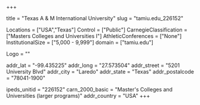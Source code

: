 
+++

title = "Texas A & M International University"
slug = "tamiu.edu_226152"

Locations = ["USA","Texas"]
Control = ["Public"]
CarnegieClassification = ["Masters Colleges and Universities I"]
AthleticConferences = ["None"]
InstitutionalSize = ["5,000 - 9,999"]
domain = ["tamiu.edu"]

Logo = ""

addr_lat = "-99.435225"
addr_long = "27.573504"
addr_street = "5201 University Blvd"
addr_city = "Laredo"
addr_state = "Texas"
addr_postalcode = "78041-1900"

ipeds_unitid = "226152"
carn_2000_basic = "Master's Colleges and Universities (larger programs)"
addr_country = "USA"
+++
    
